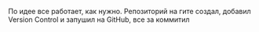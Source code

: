 По идее все работает, как нужно. Репозиторий на гите создал, добавил Version Control и запушил на GitHub, все за коммитил
